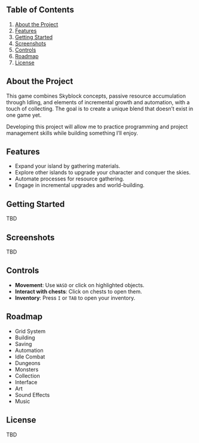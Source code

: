 ## Table of Contents
1. [About the Project](#about-the-project)
2. [Features](#features)
3. [Getting Started](#getting-started)
4. [Screenshots](#screenshots)
5. [Controls](#controls)
6. [Roadmap](#roadmap)
7. [License](#license)

## About the Project
This game combines Skyblock concepts, passive resource accumulation through Idling, and elements of incremental growth and automation, with a touch of collecting. The goal is to create a unique blend that doesn’t exist in one game yet.

Developing this project will allow me to practice programming and project management skills while building something I’ll enjoy.

## Features
- Expand your island by gathering materials.
- Explore other islands to upgrade your character and conquer the skies.
- Automate processes for resource gathering.
- Engage in incremental upgrades and world-building.

## Getting Started
TBD

## Screenshots
TBD

## Controls
- **Movement**: Use `WASD` or click on highlighted objects.
- **Interact with chests**: Click on chests to open them.
- **Inventory**: Press `I` or `TAB` to open your inventory.

## Roadmap
- Grid System
- Building
- Saving
- Automation
- Idle Combat
- Dungeons
- Monsters
- Collection
- Interface
- Art
- Sound Effects
- Music

## License
TBD

